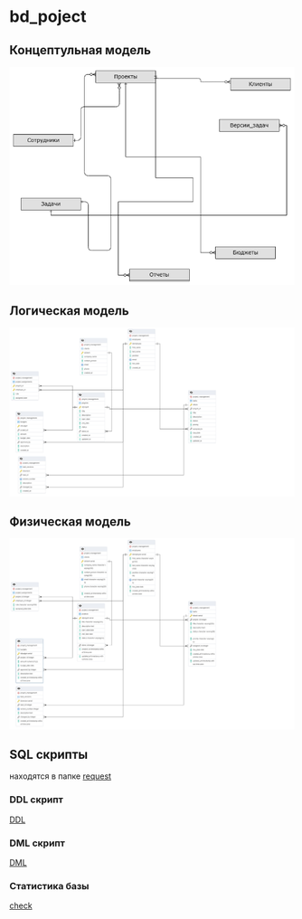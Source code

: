 # bd_poject
## Концептульная модель
[![Концептуальная модель](Диаграмма.png)](Диаграмма.png)

## Логическая модель
[![Логическая модель](логическая_модель.png)](логическая_модель.png)

## Физическая модель
[![Физическая модель](физическаая_модель.png)](физическаая_модель.png)

## SQL скрипты
находятся в папке [request](request)

### DDL скрипт
[DDL](ddl.sql)

### DML скрипт
[DML](dml.sql)

### Статистика базы
[check](check.sql)